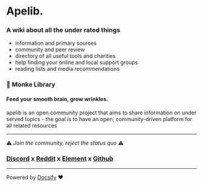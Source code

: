 ﻿# Apelib.


### A wiki about all the under rated things

- information and primary sources
- community and peer review
- directory of all useful tools and charities
- help finding your online and local support groups
- reading lists and media recommendations

### :banana: Monke Library <!-- {docsify-ignore} -->
####  Feed your smooth brain, grow wrinkles. 

apelib is an open community project that aims to share information on under served topics - the goal is to have an open, community-driven platform for all related resources

-----------
⚠ *Join the community, reject the status quo* ⚠

 ### [Discord](https://discord.gg/FqDzGtJAYt) x [Reddit](https://www.reddit.com/r/Apephilanthropy/) x [Element](https://matrix.to/#/#mrgencyroom:matrix.org) x [Github](https://github.com/ApePhilanthropy/monkelib.io)

----

Powered by [Docsify](https://docsify.js.org/#/) :heart: